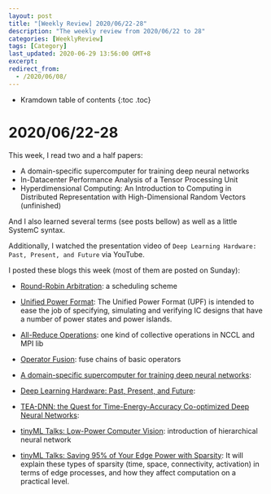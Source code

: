 ```yaml
---
layout: post
title: "[Weekly Review] 2020/06/22-28"
description: "The weekly review from 2020/06/22 to 28"
categories: [WeeklyReview]
tags: [Category]
last_updated: 2020-06-29 13:56:00 GMT+8
excerpt: 
redirect_from:
  - /2020/06/08/
---
```


* Kramdown table of contents
{:toc .toc}
# 2020/06/22-28

This week, I read two and a half papers:

+ A domain-specific supercomputer for training deep neural networks
+ In-Datacenter Performance Analysis of a Tensor Processing Unit
+ Hyperdimensional Computing: An Introduction to Computing in Distributed Representation with High-Dimensional Random Vectors (unfinished)

And I also learned several terms (see posts bellow) as well as a little SystemC syntax.

Additionally, I watched the presentation video of `Deep Learning Hardware: Past, Present, and Future` via YouTube.

I posted these blogs this week (most of them are posted on Sunday):

+ [Round-Robin Arbitration](https://singularitykchen.github.io/blog/2020/06/25/Glean-Round-Robin-Arbitration/): a scheduling scheme

+ [Unified Power Format](https://singularitykchen.github.io/blog/2020/06/25/Glean-Unified-Power-Format/): The Unified Power Format (UPF) is intended to ease the job of specifying, simulating and verifying IC designs that have a number of power states and power islands.

+ [All-Reduce Operations](https://singularitykchen.github.io/blog/2020/06/28/Glean-All-Reduce-Operations/): one kind of collective operations in NCCL and MPI lib

+ [Operator Fusion](https://singularitykchen.github.io/blog/2020/06/28/Glean-Operator-Fusion/): fuse chains of basic operators

+ [A domain-specific supercomputer for training deep neural networks](https://singularitykchen.github.io/blog/2020/06/28/Read-Paper-A-domain-specific-supercomputer-for-training-DNN/): 

+ [Deep Learning Hardware: Past, Present, and Future](https://singularitykchen.github.io/blog/2020/06/28/Read-Paper-Deep-Learning-Hardware-Past-Present-and-Future/): 

+ [TEA-DNN: the Quest for Time-Energy-Accuracy Co-optimized Deep Neural Networks](https://singularitykchen.github.io/blog/2020/06/28/Read-Paper-TEA-DNN-the-Quest-for-Time-Energy-Accuracy-Co-optimized-DNN/): 

+ [tinyML Talks: Low-Power Computer Vision](https://singularitykchen.github.io/blog/2020/06/28/Workshop-Low-Power-Computer-Vision/):  introduction of hierarchical neural network

+ [tinyML Talks: Saving 95% of Your Edge Power with Sparsity](https://singularitykchen.github.io/blog/2020/06/28/Workshop-Saving-95-of-your-edge-power-with-Sparsity/): It will explain these types of sparsity (time, space,  connectivity, activation) in terms of edge processes, and how they  affect computation on a practical level.

  